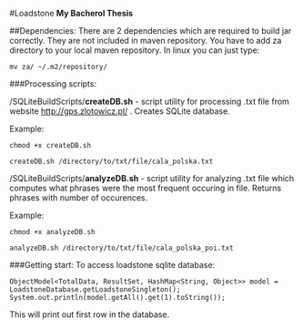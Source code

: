 #Loadstone
**My Bacherol Thesis**

##Dependencies:
There are 2 dependencies which are required to build jar correctly. They are not included in maven repository. You have to add za directory to your local maven repository.
In linux you can just type:
	
	mv za/ ~/.m2/repository/

###Processing scripts:

/SQLiteBuildScripts/**createDB.sh** - script utility for processing .txt file from website <http://gps.zlotowicz.pl/> . Creates SQLite database.

Example:

	chmod +x createDB.sh
    
	createDB.sh /directory/to/txt/file/cala_polska.txt


/SQLiteBuildScripts/**analyzeDB.sh** - script utility for analyzing .txt file which computes what phrases were the most frequent occuring in file. Returns phrases with number of occurences.

Example:

	chmod +x analyzeDB.sh
    
	analyzeDB.sh /directory/to/txt/file/cala_polska_poi.txt
	
	
###Getting start:
To access loadstone sqlite database:

	ObjectModel<TotalData, ResultSet, HashMap<String, Object>> model = LoadstoneDatabase.getLoadstoneSingleton();
	System.out.println(model.getAll().get(1).toString());
        
This will print out first row in the database.


